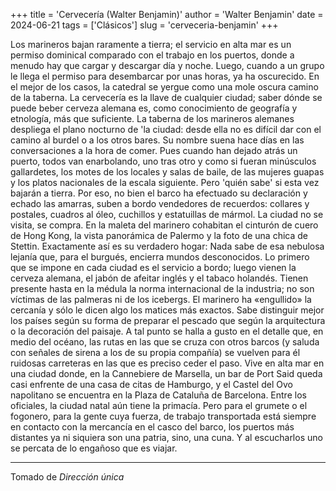 +++
title = 'Cervecería (Walter Benjamin)'
author = 'Walter Benjamin'
date = 2024-06-21
tags = ['Clásicos']
slug = 'cerveceria-benjamin'
+++

Los marineros bajan raramente a tierra; el servicio en alta mar es un permiso dominical comparado con el trabajo en los puertos, donde a menudo hay que cargar y descargar día y noche. Luego, cuando a un grupo le llega el permiso para desembarcar por unas horas, ya ha oscurecido. En el mejor de los casos, la catedral se yergue como una mole oscura camino de la taberna. La cervecería es la llave de cualquier ciudad; saber dónde se puede beber cerveza alemana es, como conocimiento de geografía y etnología, más que suficiente. La taberna de los marineros alemanes despliega el plano nocturno de 'la ciudad: desde ella no es difícil dar con el camino al burdel o a los otros bares. Su nombre suena hace días en las conversaciones a la hora de comer. Pues cuando han dejado atrás un puerto, todos van enarbolando, uno tras otro y como si fueran minúsculos gallardetes, los motes de los locales y salas de baile, de las mujeres guapas y los platos nacionales de la escala siguiente. Pero 'quién sabe' si esta vez bajarán a tierra. Por eso, no bien el barco ha efectuado su declaración y echado las amarras, suben a bordo vendedores de recuerdos: collares y postales, cuadros al óleo, cuchillos y estatuillas de mármol. La ciudad no se visita, se compra. En la maleta del marinero cohabitan el cinturón de cuero de Hong Kong, la vista panorámica de Palermo y la foto de una chica de Stettin. Exactamente así es su verdadero hogar: Nada sabe de esa nebulosa lejanía que, para el burgués, encierra mundos desconocidos. Lo primero que se impone en cada ciudad es el servicio a bordo; luego vienen la cerveza alemana, el jabón de afeitar inglés y el tabaco holandés. Tienen presente hasta en la médula la norma internacional de la industria; no son víctimas de las palmeras ni de los icebergs. El marinero ha «engullido» la cercanía y sólo le dicen algo los matices más exactos. Sabe distinguir mejor los países según su forma de preparar el pescado que según la arquitectura o la decoración del paisaje. A tal punto se halla a gusto en el detalle que, en medio del océano, las rutas en las que se cruza con otros barcos (y saluda con señales de sirena a los de su propia compañía) se vuelven para él ruidosas carreteras en las que es preciso ceder el paso. Vive en alta mar en una ciudad donde, en la Cannebiere de Marsella, un bar de Port Said queda casi enfrente de una casa de citas de Hamburgo, y el Castel del Ovo napolitano se encuentra en la Plaza de Cataluña de Barcelona. Entre los oficiales, la ciudad natal aún tiene la primacía. Pero para el grumete o el fogonero, para la gente cuya fuerza, de trabajo transportada está siempre en contacto con la mercancía en el casco del barco, los puertos más distantes ya ni siquiera son una patria, sino, una cuna. Y al escucharlos uno se percata de lo engañoso que es viajar.

---

Tomado de *Dirección única*